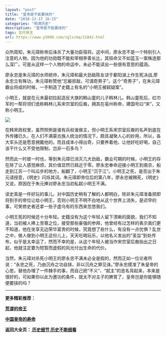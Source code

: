 ```yaml
---
layout: "post"
title: "皇帝是不能要挟的"
date: "2018-12-17 16:15"
categories: "明清历史"
description: "皇帝是不能要挟的"
tags: 古代帝王
url: https://www.y5000.com/zgls/mq/21842.html
---
```






众所周知，朱元璋称帝后诛杀了大量功臣宿将。这中间，廖永忠不是一个特别引人注意的人物，因为他的功勋既不能和宰相李善长比，其殒命又不如蓝玉一案株连那么深广。可是从这样一个人物的命运中，未必不能读出一些很有意思的蕴涵。

廖永忠是朱元璋的水师统帅，朱元璋和最大劲敌陈友谅于鄱阳湖上作生死决战,廖永忠立有殊功，朱元璋称赞他“忘躯拒敌，可谓奇男子”。这个“奇男子”，在朱元璋霸业将成的时候，一手制造了史籍上有名的“小明王被弑疑案”。

小明王，就是在元末最初拉起造反大旗的韩山童的儿子韩林儿。韩山童死后，红巾军的一帮将领们诡称韩林儿系宋宗室的后裔，拥其在亳州称帝，建国号曰“宋”，又称小明王。

![](https://img.y5000.com/uploads/allimg/170524/11-1F52409303T18.png)

在韩宋政权里，虽然照例是谁有兵权谁做主，但小明王系宋宗室后裔的名声到底在外传播已久，在人们不满蒙古族人统治的情况下，颇具凝聚人心的妙用，所以，各大军头还是愿意拥戴他的。而且成本小得出奇，只要养着他，让他好吃好喝，自己该干什么又不受他限制，岂非一石多鸟？

然而此一时彼一时也，等到朱元璋已消灭几大劲敌，霸业可期的时候，小明王的存在除了让人感觉麻烦，其价值显然已趋近于零。廖永忠奉命迎接小明王到南京，船走到江苏一个叫瓜步的地方，船翻了，小明王“沉于江”。小明王之死，是否出于朱元请授意，《明史》闪烁其词。朱元璋即帝位后的第八年，廖永忠被赐死，《明史》又说，原因在于朱元捧对廖永忠当初私弑小明王不满。

读史真是一件好玩的事儿。对中国历史稍有了解的人都明白，除非朱元璋准备把即将到手的帝位让给小明王，否则小明王不明不白地从这个世界上消失，是迟早的事，可笑修史者还拿一些子虚乌有的东西来忽悠我们。

小明王死的时候还十分年轻。史籍没有为这个年轻人留下清晰的面貌，我们不知道，当初被人捧上至尊之位，接受那些豪强的参拜，他曾经有过怎样的表示我们更不知道，他在坐享无边荣华富贵的时候，究竟想了些什么，有没有一点忧惧？乱世之中，做人做到小明王这份儿上，天天吃喝玩乐，以他名义发出的“圣旨”到处传布，似乎是太幸运了，然而不幸的是，从这个年轻人被当作宋宗室后裔抬出之日起，他就注定要为短暂而虚假的风光付出生命的代价。

当然，朱元璋对杀死小明王的廖永忠不满未必全是假的，然而正如一位论者所说：“永忠之死，乃由沉舟之功自挟，非以沉舟之罪见诛。”廖永忠摸准了朱皇帝的心思，替他办理了一件棘手的事，而自己把“不义”、“弑主”的恶名背起来，本来是很好的，可如果你以此为邀功的条件，就太不对主子的脾胃了，皇帝岂是你能够随便要挟的吗？

* * *

**更多精彩推荐：**

**[荒谬的帝王](https://www.y5000.com/zgls/mq/21844.html)**

**[中国皇帝的寿命](https://www.y5000.com/zgls/21847.html)**

**返回大全页：[ 历史细节 历史不能细看](https://www.y5000.com/zgls/21864.html)**
